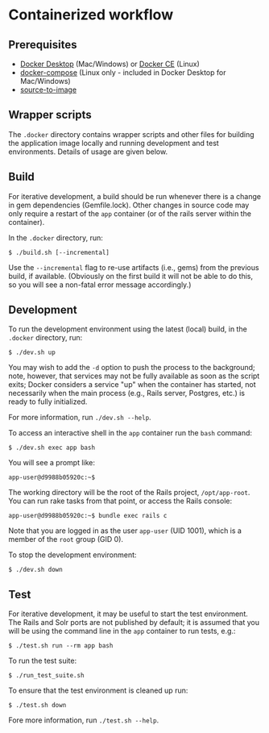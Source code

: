 # Containerized workflow

## Prerequisites

- [Docker Desktop](https://www.docker.com/products/docker-desktop) (Mac/Windows) or
  [Docker CE](https://docs.docker.com/install/) (Linux)
- [docker-compose](https://docs.docker.com/compose/install/)
  (Linux only - included in Docker Desktop for Mac/Windows)
- [source-to-image](https://github.com/openshift/source-to-image#installation)

## Wrapper scripts

The `.docker` directory contains wrapper scripts and other files for building
the application image locally and running development and test environments.
Details of usage are given below.

## Build

For iterative development, a build should be run whenever there is a change in
gem dependencies (Gemfile.lock).  Other changes in source code may only require a
restart of the `app` container (or of the rails server within the container).

In the `.docker` directory, run:

    $ ./build.sh [--incremental]

Use the `--incremental` flag to re-use artifacts (i.e., gems) from the previous build,
if available. (Obviously on the first build it will not be able to do this, so you will
see a non-fatal error message accordingly.)

## Development

To run the development environment using the latest (local) build, in the `.docker` directory, run:

    $ ./dev.sh up

You may wish to add the `-d` option to push the process to the background; note, however, that services
may not be fully available as soon as the script exits; Docker considers a service "up" when the
container has started, not necessarily when the main process (e.g., Rails server, Postgres, etc.)
is ready to fully initialized.

For more information, run `./dev.sh --help`.

To access an interactive shell in the `app` container run the `bash` command:

    $ ./dev.sh exec app bash

You will see a prompt like:

    app-user@d9988b05920c:~$

The working directory will be the root of the Rails project, `/opt/app-root`.
You can run rake tasks from that point, or access the Rails console:

    app-user@d9988b05920c:~$ bundle exec rails c

Note that you are logged in as the user `app-user` (UID 1001), which is a member of the `root`
group (GID 0).

To stop the development environment:

    $ ./dev.sh down

## Test

For iterative development, it may be useful to start the test environment. The Rails and Solr
ports are not published by default; it is assumed that you will be using the command line
in the `app` container to run tests, e.g.:

    $ ./test.sh run --rm app bash

To run the test suite:

    $ ./run_test_suite.sh

To ensure that the test environment is cleaned up run:

    $ ./test.sh down

Fore more information, run `./test.sh --help`.